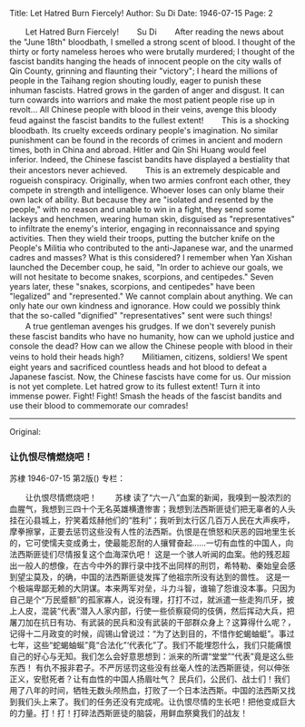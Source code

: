 Title: Let Hatred Burn Fiercely!
Author: Su Di
Date: 1946-07-15
Page: 2

　　Let Hatred Burn Fiercely!
　　Su Di
　　After reading the news about the "June 18th" bloodbath, I smelled a strong scent of blood. I thought of the thirty or forty nameless heroes who were brutally murdered; I thought of the fascist bandits hanging the heads of innocent people on the city walls of Qin County, grinning and flaunting their "victory"; I heard the millions of people in the Taihang region shouting loudly, eager to punish these inhuman fascists. Hatred grows in the garden of anger and disgust. It can turn cowards into warriors and make the most patient people rise up in revolt... All Chinese people with blood in their veins, avenge this bloody feud against the fascist bandits to the fullest extent!
　　This is a shocking bloodbath. Its cruelty exceeds ordinary people's imagination. No similar punishment can be found in the records of crimes in ancient and modern times, both in China and abroad. Hitler and Qin Shi Huang would feel inferior. Indeed, the Chinese fascist bandits have displayed a bestiality that their ancestors never achieved.
　　This is an extremely despicable and rogueish conspiracy. Originally, when two armies confront each other, they compete in strength and intelligence. Whoever loses can only blame their own lack of ability. But because they are "isolated and resented by the people," with no reason and unable to win in a fight, they send some lackeys and henchmen, wearing human skin, disguised as "representatives" to infiltrate the enemy's interior, engaging in reconnaissance and spying activities. Then they wield their troops, putting the butcher knife on the People's Militia who contributed to the anti-Japanese war, and the unarmed cadres and masses? What is this considered? I remember when Yan Xishan launched the December coup, he said, "In order to achieve our goals, we will not hesitate to become snakes, scorpions, and centipedes." Seven years later, these "snakes, scorpions, and centipedes" have been "legalized" and "represented." We cannot complain about anything. We can only hate our own kindness and ignorance. How could we possibly think that the so-called "dignified" "representatives" sent were such things!
　　A true gentleman avenges his grudges. If we don't severely punish these fascist bandits who have no humanity, how can we uphold justice and console the dead? How can we allow the Chinese people with blood in their veins to hold their heads high?
　　Militiamen, citizens, soldiers! We spent eight years and sacrificed countless heads and hot blood to defeat a Japanese fascist. Now, the Chinese fascists have come for us. Our mission is not yet complete. Let hatred grow to its fullest extent! Turn it into immense power. Fight! Fight! Smash the heads of the fascist bandits and use their blood to commemorate our comrades!



<hr /> 

Original: 


### 让仇恨尽情燃烧吧！
苏棣
1946-07-15
第2版()
专栏：

　　让仇恨尽情燃烧吧！
　　苏棣
    读了“六一八”血案的新闻，我嗅到一股浓烈的血腥气，我想到三四十个无名英雄横遭惨害；我想到法西斯匪徒们把无辜者的人头挂在沁县城上，狞笑着炫赫他们的“胜利”；我听到太行区几百万人民在大声疾呼，摩拳擦掌，正要去惩罚这些没有人性的法西斯。仇恨是在愤怒和厌恶的园地里生长的，它可使懦夫变成勇士，使最能忍耐的人攘臂奋起……一切有血性的中国人，向法西斯匪徒们尽情报复这个血海深仇吧！
    这是一个骇人听闻的血案。他的残忍超出一般人的想像，在古今中外的罪行录中找不出同样的刑罚，希特勒、秦始皇会感到望尘莫及，的确，中国的法西斯匪徒发挥了他祖宗所没有达到的兽性。
    这是一个极端卑鄙无赖的大阴谋。本来两军对垒，斗力斗智，谁输了怨谁没本事。只因为自己是个“万民蹙额”的孤家寡人，说没有理，打打不过，就派遣一些走狗爪牙，披上人皮，混装“代表”潜入人家内部，行使一些侦察窥伺的伎俩，然后挥动大兵，把屠刀加在抗日有功、有武装的民兵和没有武装的干部群众身上？这算得什么呢？，记得十二月政变的时候，阎锡山曾说过：“为了达到目的，不惜作蛇蝎蚰蜓”。事过七年，这些“蛇蝎蚰蜒”竟“合法化”‘代表化”了。我们不能埋怨什么，我们只能痛恨自己的好心与无知。我们怎么会好意思想到：派来的所谓“堂堂”“代表”竟是这么些东西！
    有仇不报非君子。不严厉惩罚这些没有丝毫人性的法西斯匪徒，何以伸张正义，安慰死者？让有血性的中国人扬眉吐气？
    民兵们，公民们、战士们！我们用了八年的时间，牺牲无数头颅热血，打败了一个日本法西斯。中国的法西斯又找到我们头上来了。我们的任务还没有完成呢。让仇恨尽情的生长吧！把他变成巨大的力量。打！打！打碎法西斯匪徒的脑袋，用鲜血祭奠我们的战友！
